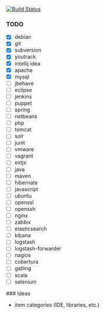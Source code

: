 [![Build Status](https://api.travis-ci.org/sniksnp/versions-watch.svg?branch=master)](https://travis-ci.org/sniksnp/versions-watch)

### TODO
- [x] debian
- [x] git
- [x] subversion
- [x] youtrack
- [x] intellij idea
- [x] apache
- [x] mysql
- [ ] jbehave
- [ ] eclipse
- [ ] jenkins
- [ ] puppet
- [ ] spring
- [ ] netbeans
- [ ] php
- [ ] tomcat
- [ ] solr
- [ ] junit
- [ ] vmware
- [ ] vagrant
- [ ] extjs
- [ ] java
- [ ] maven
- [ ] hibernate
- [ ] javascript
- [ ] ubuntu
- [ ] openssl
- [ ] openssh
- [ ] nginx
- [ ] zabbix
- [ ] elasticsearch
- [ ] kibana
- [ ] logstash
- [ ] logstash-forwarder
- [ ] nagios
- [ ] cobertura
- [ ] gatling
- [ ] scala
- [ ] selenium

### Ideas
- item categories (IDE, libraries, etc.)
